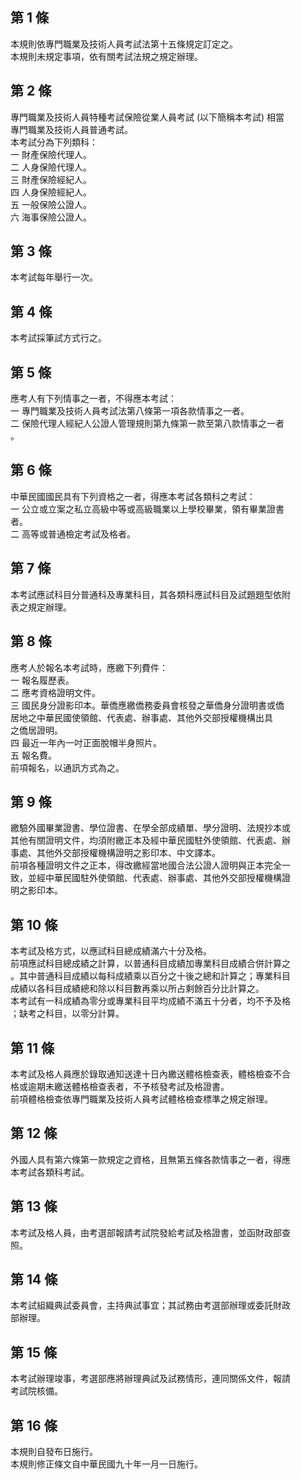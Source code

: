第 1 條
-------
本規則依專門職業及技術人員考試法第十五條規定訂定之。  
本規則未規定事項，依有關考試法規之規定辦理。

第 2 條
-------
專門職業及技術人員特種考試保險從業人員考試 (以下簡稱本考試) 相當  
專門職業及技術人員普通考試。  
本考試分為下列類科：  
一  財產保險代理人。  
二  人身保險代理人。  
三  財產保險經紀人。  
四  人身保險經紀人。  
五  一般保險公證人。  
六  海事保險公證人。

第 3 條
-------
本考試每年舉行一次。

第 4 條
-------
本考試採筆試方式行之。

第 5 條
-------
應考人有下列情事之一者，不得應本考試：  
一  專門職業及技術人員考試法第八條第一項各款情事之一者。  
二  保險代理人經紀人公證人管理規則第九條第一款至第八款情事之一者  
    。

第 6 條
-------
中華民國國民具有下列資格之一者，得應本考試各類科之考試：  
一  公立或立案之私立高級中等或高級職業以上學校畢業，領有畢業證書  
    者。  
二  高等或普通檢定考試及格者。

第 7 條
-------
本考試應試科目分普通科及專業科目，其各類科應試科目及試題題型依附  
表之規定辦理。

第 8 條
-------
應考人於報名本考試時，應繳下列費件：  
一  報名履歷表。  
二  應考資格證明文件。  
三  國民身分證影印本。華僑應繳僑務委員會核發之華僑身分證明書或僑  
    居地之中華民國使領館、代表處、辦事處、其他外交部授權機構出具  
    之僑居證明。  
四  最近一年內一吋正面脫帽半身照片。  
五  報名費。  
前項報名，以通訊方式為之。

第 9 條
-------
繳驗外國畢業證書、學位證書、在學全部成績單、學分證明、法規抄本或  
其他有關證明文件，均須附繳正本及經中華民國駐外使領館、代表處、辦  
事處、其他外交部授權機構證明之影印本、中文譯本。  
前項各種證明文件之正本，得改繳經當地國合法公證人證明與正本完全一  
致，並經中華民國駐外使領館、代表處、辦事處、其他外交部授權機構證  
明之影印本。

第 10 條
--------
本考試及格方式，以應試科目總成績滿六十分及格。  
前項應試科目總成績之計算，以普通科目成績加專業科目成績合併計算之  
。其中普通科目成績以每科成績乘以百分之十後之總和計算之；專業科目  
成績以各科目成績總和除以科目數再乘以所占剩餘百分比計算之。  
本考試有一科成績為零分或專業科目平均成績不滿五十分者，均不予及格  
；缺考之科目，以零分計算。

第 11 條
--------
本考試及格人員應於錄取通知送達十日內繳送體格檢查表，體格檢查不合  
格或逾期未繳送體格檢查表者，不予核發考試及格證書。  
前項體格檢查依專門職業及技術人員考試體格檢查標準之規定辦理。

第 12 條
--------
外國人具有第六條第一款規定之資格，且無第五條各款情事之一者，得應  
本考試各類科考試。

第 13 條
--------
本考試及格人員，由考選部報請考試院發給考試及格證書，並函財政部查  
照。

第 14 條
--------
本考試組織典試委員會，主持典試事宜；其試務由考選部辦理或委託財政  
部辦理。

第 15 條
--------
本考試辦理竣事，考選部應將辦理典試及試務情形，連同關係文件，報請  
考試院核備。

第 16 條
--------
本規則自發布日施行。  
本規則修正條文自中華民國九十年一月一日施行。

